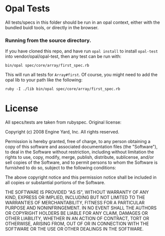 Opal Tests
==========

All tests/specs in this folder should be run in an opal context, either
with the bundled buidl tools, or directly in the browser.

### Running from the source directory.

If you have cloned this repo, and have run `opal install` to install
`opal-test` into vendor/opal/opal-test, then any test can be run with:

```
bin/opal spec/core/array/first_spec.rb
```

This will run all tests for `Array#first`. Of course, you might need to
add the opal lib to your path like the following:

```
ruby -I ./lib bin/opal spec/core/array/first_spec.rb
```

License
=======

All specs/tests are taken from rubyspec. Original license:

Copyright (c) 2008 Engine Yard, Inc. All rights reserved.

Permission is hereby granted, free of charge, to any person
obtaining a copy of this software and associated documentation
files (the "Software"), to deal in the Software without
restriction, including without limitation the rights to use,
copy, modify, merge, publish, distribute, sublicense, and/or sell
copies of the Software, and to permit persons to whom the
Software is furnished to do so, subject to the following
conditions:

The above copyright notice and this permission notice shall be
included in all copies or substantial portions of the Software.

THE SOFTWARE IS PROVIDED "AS IS", WITHOUT WARRANTY OF ANY KIND,
EXPRESS OR IMPLIED, INCLUDING BUT NOT LIMITED TO THE WARRANTIES
OF MERCHANTABILITY, FITNESS FOR A PARTICULAR PURPOSE AND
NONINFRINGEMENT. IN NO EVENT SHALL THE AUTHORS OR COPYRIGHT
HOLDERS BE LIABLE FOR ANY CLAIM, DAMAGES OR OTHER LIABILITY,
WHETHER IN AN ACTION OF CONTRACT, TORT OR OTHERWISE, ARISING
FROM, OUT OF OR IN CONNECTION WITH THE SOFTWARE OR THE USE OR
OTHER DEALINGS IN THE SOFTWARE.

